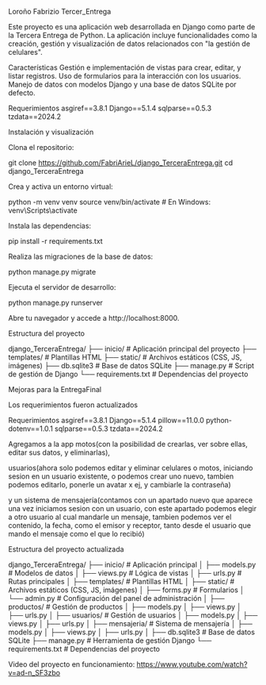 Loroño Fabrizio Tercer_Entrega

Este proyecto es una aplicación web desarrollada en Django como parte de la Tercera Entrega de Python. La aplicación incluye funcionalidades como la creación, gestión y visualización de datos relacionados con "la gestión de celulares".

Características
    Gestión e implementación de vistas para crear, editar, y listar registros.
    Uso de formularios para la interacción con los usuarios.
    Manejo de datos con modelos Django y una base de datos SQLite por defecto.

Requerimientos
    asgiref==3.8.1
    Django==5.1.4
    sqlparse==0.5.3
    tzdata==2024.2

Instalación y visualización

Clona el repositorio:

git clone https://github.com/FabriArieL/django_TerceraEntrega.git
cd django_TerceraEntrega

Crea y activa un entorno virtual:

python -m venv venv
source venv/bin/activate  # En Windows: venv\Scripts\activate

Instala las dependencias:

pip install -r requirements.txt

Realiza las migraciones de la base de datos:

python manage.py migrate

Ejecuta el servidor de desarrollo:

python manage.py runserver

Abre tu navegador y accede a http://localhost:8000.

Estructura del proyecto

django_TerceraEntrega/
├── inicio/             # Aplicación principal del proyecto
├── templates/          # Plantillas HTML
├── static/             # Archivos estáticos (CSS, JS, imágenes)
├── db.sqlite3          # Base de datos SQLite
├── manage.py           # Script de gestión de Django
└── requirements.txt    # Dependencias del proyecto

Mejoras para la EntregaFinal

Los requerimientos fueron actualizados

Requerimientos
    asgiref==3.8.1
    Django==5.1.4
    pillow==11.0.0
    python-dotenv==1.0.1
    sqlparse==0.5.3
    tzdata==2024.2

Agregamos a la app motos(con la posibilidad de crearlas, ver sobre ellas, editar sus datos, y eliminarlas),

usuarios(ahora solo podemos editar y eliminar celulares o motos, iniciando sesion en un usuario existente, o podemos crear uno nuevo, tambien podemos editarlo, ponerle un avatar x ej, y cambiarle la contraseña)

y un sistema de mensajería(contamos con un apartado nuevo que aparece una vez iniciamos sesion con un usuario, con este apartado podemos elegir a otro usuario al cual mandarle un mensaje, tambien podemos ver el contenido, la fecha, como el emisor y receptor, tanto desde el usuario que mando el mensaje como el que lo recibió)

Estructura del proyecto actualizada

django_TerceraEntrega/
├── inicio/             # Aplicación principal
│   ├── models.py       # Modelos de datos
│   ├── views.py        # Lógica de vistas
│   ├── urls.py         # Rutas principales
│   ├── templates/      # Plantillas HTML
│   ├── static/         # Archivos estáticos (CSS, JS, imágenes)
│   ├── forms.py        # Formularios
│   └── admin.py        # Configuración del panel de administración
│
├── productos/          # Gestión de productos
│   ├── models.py
│   ├── views.py
│   ├── urls.py
│
├── usuarios/           # Gestión de usuarios
│   ├── models.py
│   ├── views.py
│   ├── urls.py
│
├── mensajeria/         # Sistema de mensajería
│   ├── models.py
│   ├── views.py
│   ├── urls.py
│
├── db.sqlite3          # Base de datos SQLite
├── manage.py           # Herramienta de gestión Django
└── requirements.txt    # Dependencias del proyecto

Video del proyecto en funcionamiento: https://www.youtube.com/watch?v=ad-n_SF3zbo
